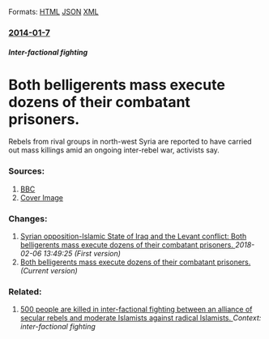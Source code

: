 
Formats: [HTML](/news/2014/01/7/both-belligerents-mass-execute-dozens-of-their-combatant-prisoners.html)  [JSON](/news/2014/01/7/both-belligerents-mass-execute-dozens-of-their-combatant-prisoners.json)  [XML](/news/2014/01/7/both-belligerents-mass-execute-dozens-of-their-combatant-prisoners.xml)  

### [2014-01-7](/news/2014/01/7/index.md)

##### Inter-factional fighting
# Both belligerents mass execute dozens of their combatant prisoners. 

Rebels from rival groups in north-west Syria are reported to have carried out mass killings amid an ongoing inter-rebel war, activists say.


### Sources:

1. [BBC](http://www.bbc.co.uk/news/world-middle-east-25643153)
1. [Cover Image](http://ichef-1.bbci.co.uk/news/1024/media/images/72133000/jpg/_72133026_461123067.jpg)

### Changes:

1. [Syrian opposition-Islamic State of Iraq and the Levant conflict: Both belligerents mass execute dozens of their combatant prisoners. ](/news/2014/01/7/syrian-opposition-islamic-state-of-iraq-and-the-levant-conflict-both-belligerents-mass-execute-dozens-of-their-combatant-prisoners.md) _2018-02-06 13:49:25 (First version)_
1. [Both belligerents mass execute dozens of their combatant prisoners. ](/news/2014/01/7/both-belligerents-mass-execute-dozens-of-their-combatant-prisoners.md) _(Current version)_

### Related:

1. [500 people are killed in inter-factional fighting between an alliance of secular rebels and moderate Islamists against radical Islamists. ](/news/2014/01/11/500-people-are-killed-in-inter-factional-fighting-between-an-alliance-of-secular-rebels-and-moderate-islamists-against-radical-islamists.md) _Context: inter-factional fighting_
